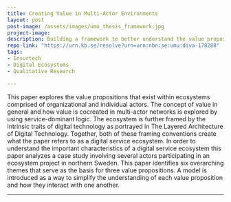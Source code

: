```yaml
---
title: Creating Value in Multi-Actor Environments
layout: post
post-image: /assets/images/umu_thesis_framework.jpg
project-image:
description: Building a framework to better understand the value propositions that exist with organizational ecosystems.
repo-link: "https://urn.kb.se/resolve?urn=urn:nbn:se:umu:diva-178288"
tags:
- Insurtech
- Digital Ecosystems
- Qualitative Research

---
```


This paper explores the value propositions that exist within ecosystems comprised of organizational and individual actors. The concept of value in general and how value is cocreated in multi-actor networks is explored by using service-dominant logic. The ecosystem is further framed by the intrinsic traits of digital technology as portrayed in The Layered Architecture of Digital Technology. Together, both of these framing conventions create what the paper refers to as a digital service ecosystem. In order to understand the important characteristics of a digital service ecosystem this paper analyzes a case study involving several actors participating in an ecosystem project in northern Sweden. This paper identifies six overarching themes that serve as the basis for three value propositions. A model is introduced as a way to simplify the understanding of each value proposition and how they interact with one another.

---

